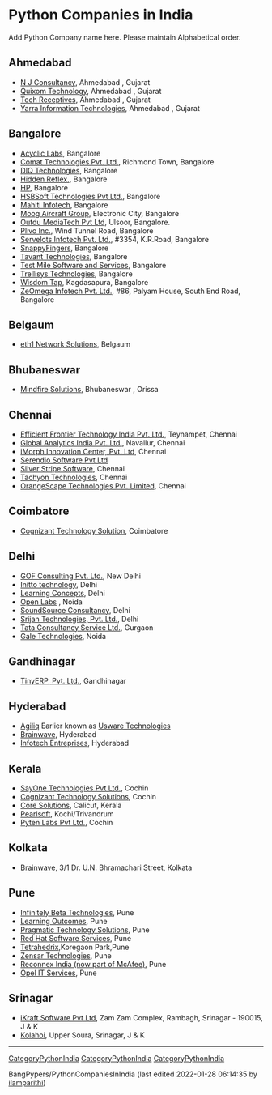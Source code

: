 Python Companies in India
=========================

Add Python Company name here. Please maintain Alphabetical order. 

Ahmedabad
---------

* [N J Consultancy](http://www.njconsultancy.com/), Ahmedabad , Gujarat
* [Quixom Technology](http://www.quixom.com/), Ahmedabad , Gujarat
* [Tech Receptives](http://www.techreceptives.com/), Ahmedabad , Gujarat
* [Yarra Information Technologies](http://www.yarrait.com/), Ahmedabad , Gujarat

Bangalore
---------

* [Acyclic Labs](https://acycliclabs.com/), Bangalore
* [Comat Technologies Pvt. Ltd.](http://www.comat.com/), Richmond Town, Bangalore
* [DIQ Technologies](http://www.diqtech.com/), Bangalore
* [Hidden Reflex.](http://www.hiddenreflex.com/), Bangalore
* [HP](http://www.hp.com/), Bangalore
* [HSBSoft Technologies Pvt Ltd.](http://www.hsbsoft.com/), Bangalore
* [Mahiti Infotech](http://www.mahiti.org/), Bangalore
* [Moog Aircraft Group](http://www.moog.com/), Electronic City, Bangalore
* [Outdu MediaTech Pvt Ltd](http://www.outdu.com/), Ulsoor, Bangalore.
* [Plivo Inc.](http://www.plivo.com/), Wind Tunnel Road, Bangalore
* [Servelots Infotech Pvt. Ltd.](http://www.servelots.com/), #3354, K.R.Road, Bangalore
* [SnappyFingers](http://www.snappyfingers.com/), Bangalore
* [Tavant Technologies](http://www.tavant.com/), Bangalore
* [Test Mile Software and Services](http://www.testmile.com/), Bangalore
* [Trellisys Technologies](http://www.trellisys.net/), Bangalore
* [Wisdom Tap](http://www.wisdomtap.com/), Kagdasapura, Bangalore
* [ZeOmega Infotech Pvt. Ltd.](http://www.zeomega.com/), #86, Palyam House, South End Road, Bangalore

Belgaum
-------

* [eth1 Network Solutions](http://www.eth1.in/), Belgaum

Bhubaneswar
-----------

* [Mindfire Solutions](http://www.mindfiresolutions.com/python-development.htm), Bhubaneswar , Orissa

Chennai
-------

* [Efficient Frontier Technology India Pvt. Ltd.](http://www.efrontier.com/), Teynampet, Chennai
* [Global Analytics India Pvt. Ltd.](http://www.global-analytics.com/), Navallur, Chennai
* [iMorph Innovation Center, Pvt. Ltd](http://www.imorph.com/), Chennai
* [Serendio Software Pvt Ltd](http://www.serendio.com/)
* [Silver Stripe Software](http://www.silverstripesoftware.com/), Chennai
* [Tachyon Technologies](http://tachyon.in/), Chennai
* [OrangeScape Technologies Pvt. Limited](https://orangescape.com/), Chennai

Coimbatore
----------

* [Cognizant Technology Solution](http://www.cognizant.com/), Coimbatore

Delhi
-----

* [GOF Consulting Pvt. Ltd.](http://www.gofconsulting.com/), New Delhi
* [Initto technology](http://www.initto.com/), Delhi
* [Learning Concepts](http://www.learningconcepts.in/), Delhi
* [Open Labs](http://www.openlabs.co.in/) , Noida
* [SoundSource Consultancy](http://www.soundsource.in/), Delhi
* [Srijan Technologies, Pvt. Ltd.](http://srijan.in/), Delhi
* [Tata Consultancy Service Ltd.](http://www.tcs.com/), Gurgaon
* [Gale Technologies](http://www.galetechnologies.com/), Noida

Gandhinagar
-----------

* [TinyERP, Pvt. Ltd.](https://www.odoo.com/), Gandhinagar

Hyderabad
---------

* [Agiliq](http://agiliq.com/) Earlier known as [Usware Technologies](http://uswaretech.com/)
* [Brainwave](http://www.brainwavelive.com/), Hyderabad
* [Infotech Entreprises](http://www.infotech-enterprises.com/), Hyderabad

Kerala
------

* [SayOne Technologies Pvt Ltd.](http://www.sayonetech.com/), Cochin
* [Cognizant Technology Solutions](http://www.cognizant.com/), Cochin
* [Core Solutions](http://www.coresolutionsindia.com/), Calicut, Kerala
* [Pearlsoft](http://www.pearlsoft.in/), Kochi/Trivandrum
* [Pyten Labs Pvt Ltd.](https://www.pytenlabs.com/), Cochin

Kolkata
-------

* [Brainwave](http://www.brainwavelive.com/), 3/1 Dr. U.N. Bhramachari Street, Kolkata

Pune
----

* [Infinitely Beta Technologies](http://infinitelybeta.com/), Pune
* [Learning Outcomes](http://www.learning-outcomes.com/), Pune
* [Pragmatic Technology Solutions](http://www.pragtech.co.in/), Pune
* [Red Hat Software Services](http://www.rhss.redhat.com/), Pune
* [Tetrahedrix](http://www.tetrahedrix.com/),Koregaon Park,Pune
* [Zensar Technologies](http://www.zensar.com/), Pune
* [Reconnex India (now part of McAfee)](http://www.reconnex.net/), Pune
* [Opel IT Services](http://www.opelitservices.com/), Pune

Srinagar
--------

* [iKraft Software Pvt Ltd](http://ikraftsoft.com/), Zam Zam Complex, Rambagh, Srinagar - 190015, J & K
* [Kolahoi](http://kolahoi.com//), Upper Soura, Srinagar, J & K

---

[CategoryPythonIndia](https://github.com/elena/python-wiki-replica/blob/main/reference-international/CategoryPythonIndia) [CategoryPythonIndia](https://github.com/elena/python-wiki-replica/blob/main/reference-international/CategoryPythonIndia) [CategoryPythonIndia](https://github.com/elena/python-wiki-replica/blob/main/reference-international/CategoryPythonIndia) 

BangPypers/PythonCompaniesInIndia (last edited 2022-01-28 06:14:35 by [ilamparithi](/moin/ilamparithi "ilamparithi @ 2401:4900:1c29:41b7:5130:42c5:bf7c:b2d8[2401:4900:1c29:41b7:5130:42c5:bf7c:b2d8]"))
